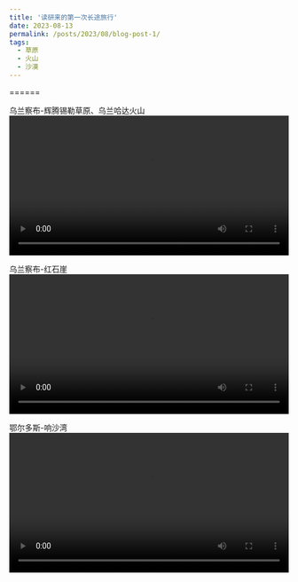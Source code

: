 ```yaml
---
title: '读研来的第一次长途旅行'
date: 2023-08-13
permalink: /posts/2023/08/blog-post-1/
tags:
  - 草原
  - 火山
  - 沙漠
---
```



======


乌兰察布-辉腾锡勒草原、乌兰哈达火山
<video width="100%" border="0" cellspacing="0" cellpadding="0" controls preload="auto">
    <source src="/video/20238travel3.MP4" type="video/mp4">
</video>

乌兰察布-红石崖
<video width="100%" border="0" cellspacing="0" cellpadding="0" controls preload="auto">
    <source src="/video/20238travel2.MP4" type="video/mp4">
</video>

鄂尔多斯-响沙湾
<video width="100%" border="0" cellspacing="0" cellpadding="0" controls preload="auto">
    <source src="/video/20238travel1.MP4" type="video/mp4">
</video>

